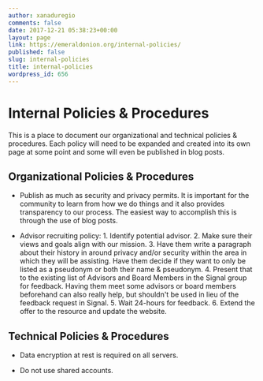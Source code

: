 ```yaml
---
author: xanaduregio
comments: false
date: 2017-12-21 05:38:23+00:00
layout: page
link: https://emeraldonion.org/internal-policies/
published: false
slug: internal-policies
title: internal-policies
wordpress_id: 656
---
```


# Internal Policies & Procedures


This is a place to document our organizational and technical policies & procedures. Each policy will need to be expanded and created into its own page at some point and some will even be published in blog posts.


## Organizational Policies & Procedures





 	
  * Publish as much as security and privacy permits. It is important for the community to learn from how we do things and it also provides transparency to our process. The easiest way to accomplish this is through the use of blog posts.

 	
  * Advisor recruiting policy: 1. Identify potential advisor. 2. Make sure their views and goals align with our mission. 3. Have them write a paragraph about their history in around privacy and/or security within the area in which they will be assisting. Have them decide if they want to only be listed as a pseudonym or both their name & pseudonym. 4. Present that to the existing list of Advisors and Board Members in the Signal group for feedback. Having them meet some advisors or board members beforehand can also really help, but shouldn't be used in lieu of the feedback request in Signal. 5. Wait 24-hours for feedback. 6. Extend the offer to the resource and update the website.




## Technical Policies & Procedures





 	
  * Data encryption at rest is required on all servers.

 	
  * Do not use shared accounts.


